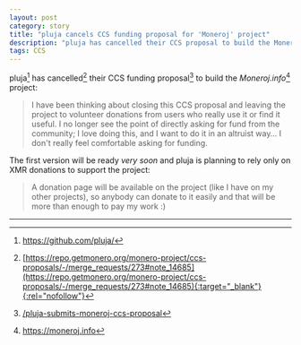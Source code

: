 ```yaml
---
layout: post
category: story
title: "pluja cancels CCS funding proposal for 'Moneroj' project"
description: "pluja has cancelled their CCS proposal to build the Moneroj.info project:"
tags: CCS
---
```


pluja[^0] has cancelled[^1] their CCS funding proposal[^2] to build the *Moneroj.info*[^3] project:

> I have been thinking about closing this CCS proposal and leaving the project to volunteer donations from users who really use it or find it useful. I no longer see the point of directly asking for fund from the community; I love doing this, and I want to do it in an altruist way… I don't really feel comfortable asking for funding.

The first version will be ready *very soon* and pluja is planning to rely only on XMR donations to support the project:

> A donation page will be available on the project (like I have on my other projects), so anybody can donate to it easily and that will be more than enough to pay my work :)

---

[^0]: https://github.com/pluja/
[^1]: [https://repo.getmonero.org/monero-project/ccs-proposals/-/merge_requests/273#note_14685](https://repo.getmonero.org/monero-project/ccs-proposals/-/merge_requests/273#note_14685){:target="_blank"}{:rel="nofollow"}
[^2]: [/pluja-submits-moneroj-ccs-proposal](/pluja-submits-moneroj-ccs-proposal)
[^3]: https://moneroj.info
[^4]: 
